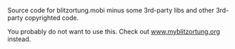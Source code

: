 Source code for blitzortung.mobi minus some 3rd-party libs and other 3rd-party copyrighted code.

You probably do not want to use this. Check out www.myblitzortung.org instead.
